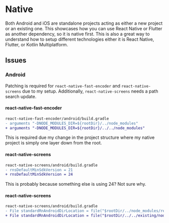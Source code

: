 # Native
Both Android and iOS are standalone projects acting as either a new project or an existing one. This showcases how you can use React Native or Flutter as another dependency, so it is native first. 
This is also a great way to understand how to setup different technologies either it is React Native, Flutter, or Kotlin Multiplatform.

## Issues
### Android
Patching is required for `react-native-fast-encoder` and `react-native-screens` due to my setup. Additionally, `react-native-screens` needs a path search update.

#### react-native-fast-encoder
```diff
react-native-fast-encoder/android/build.gradle
- arguments "-DNODE_MODULES_DIR=${rootDir}/../node_modules"
+ arguments "-DNODE_MODULES_DIR=${rootDir}/../../node_modules"
```
This is required due my change in the project structure where my native project is simply one layer down from the root.

#### react-native-screens
```diff
react-native-screens/android/build.gradle
- rnsDefaultMinSdkVersion = 21
+ rnsDefaultMinSdkVersion = 24
```
This is probably because something else is using 24? Not sure why.

#### react-native-screens
```diff
react-native-screens/android/build.gradle
- File standardRnAndroidDirLocation = file("$rootDir/../node_modules/react-native/android")
+ File standardRnAndroidDirLocation = file("$rootDir/../../existing/node_modules/react-native/android")
```
